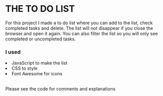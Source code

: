 <h1>THE TO DO LIST</h1>

<p>For this project I made a to do list where you can add to the list, check completed tasks and delete.
The list will not disappear if you close the browser and open it again.
You can also filter the list so you will only see completed or uncompleted tasks.</p>

<h3>I used</h3>
<li>JavaScript to make the list</li>
<li>CSS to style</li>
<li>Font Awesome for icons</li>
<br>
<p>Please see the code for comments and explanations</p>